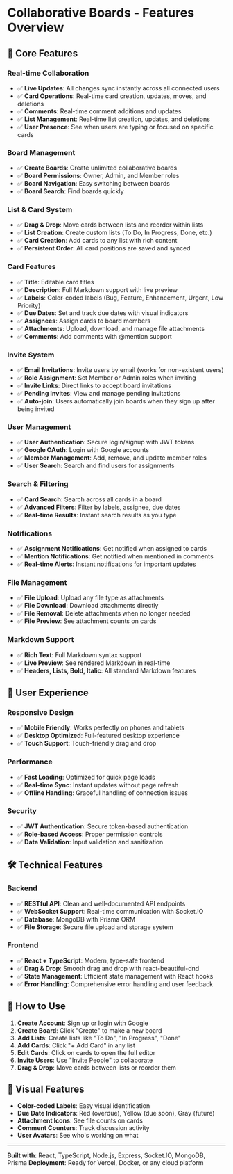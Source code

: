 # Collaborative Boards - Features Overview

## 🚀 Core Features

### **Real-time Collaboration**
- ✅ **Live Updates**: All changes sync instantly across all connected users
- ✅ **Card Operations**: Real-time card creation, updates, moves, and deletions
- ✅ **Comments**: Real-time comment additions and updates
- ✅ **List Management**: Real-time list creation, updates, and deletions
- ✅ **User Presence**: See when users are typing or focused on specific cards

### **Board Management**
- ✅ **Create Boards**: Create unlimited collaborative boards
- ✅ **Board Permissions**: Owner, Admin, and Member roles
- ✅ **Board Navigation**: Easy switching between boards
- ✅ **Board Search**: Find boards quickly

### **List & Card System**
- ✅ **Drag & Drop**: Move cards between lists and reorder within lists
- ✅ **List Creation**: Create custom lists (To Do, In Progress, Done, etc.)
- ✅ **Card Creation**: Add cards to any list with rich content
- ✅ **Persistent Order**: All card positions are saved and synced

### **Card Features**
- ✅ **Title**: Editable card titles
- ✅ **Description**: Full Markdown support with live preview
- ✅ **Labels**: Color-coded labels (Bug, Feature, Enhancement, Urgent, Low Priority)
- ✅ **Due Dates**: Set and track due dates with visual indicators
- ✅ **Assignees**: Assign cards to board members
- ✅ **Attachments**: Upload, download, and manage file attachments
- ✅ **Comments**: Add comments with @mention support

### **Invite System**
- ✅ **Email Invitations**: Invite users by email (works for non-existent users)
- ✅ **Role Assignment**: Set Member or Admin roles when inviting
- ✅ **Invite Links**: Direct links to accept board invitations
- ✅ **Pending Invites**: View and manage pending invitations
- ✅ **Auto-join**: Users automatically join boards when they sign up after being invited

### **User Management**
- ✅ **User Authentication**: Secure login/signup with JWT tokens
- ✅ **Google OAuth**: Login with Google accounts
- ✅ **Member Management**: Add, remove, and update member roles
- ✅ **User Search**: Search and find users for assignments

### **Search & Filtering**
- ✅ **Card Search**: Search across all cards in a board
- ✅ **Advanced Filters**: Filter by labels, assignee, due dates
- ✅ **Real-time Results**: Instant search results as you type

### **Notifications**
- ✅ **Assignment Notifications**: Get notified when assigned to cards
- ✅ **Mention Notifications**: Get notified when mentioned in comments
- ✅ **Real-time Alerts**: Instant notifications for important updates

### **File Management**
- ✅ **File Upload**: Upload any file type as attachments
- ✅ **File Download**: Download attachments directly
- ✅ **File Removal**: Delete attachments when no longer needed
- ✅ **File Preview**: See attachment counts on cards

### **Markdown Support**
- ✅ **Rich Text**: Full Markdown syntax support
- ✅ **Live Preview**: See rendered Markdown in real-time
- ✅ **Headers, Lists, Bold, Italic**: All standard Markdown features

## 🎯 User Experience

### **Responsive Design**
- ✅ **Mobile Friendly**: Works perfectly on phones and tablets
- ✅ **Desktop Optimized**: Full-featured desktop experience
- ✅ **Touch Support**: Touch-friendly drag and drop

### **Performance**
- ✅ **Fast Loading**: Optimized for quick page loads
- ✅ **Real-time Sync**: Instant updates without page refresh
- ✅ **Offline Handling**: Graceful handling of connection issues

### **Security**
- ✅ **JWT Authentication**: Secure token-based authentication
- ✅ **Role-based Access**: Proper permission controls
- ✅ **Data Validation**: Input validation and sanitization

## 🛠️ Technical Features

### **Backend**
- ✅ **RESTful API**: Clean and well-documented API endpoints
- ✅ **WebSocket Support**: Real-time communication with Socket.IO
- ✅ **Database**: MongoDB with Prisma ORM
- ✅ **File Storage**: Secure file upload and storage system

### **Frontend**
- ✅ **React + TypeScript**: Modern, type-safe frontend
- ✅ **Drag & Drop**: Smooth drag and drop with react-beautiful-dnd
- ✅ **State Management**: Efficient state management with React hooks
- ✅ **Error Handling**: Comprehensive error handling and user feedback

## 📱 How to Use

1. **Create Account**: Sign up or login with Google
2. **Create Board**: Click "Create" to make a new board
3. **Add Lists**: Create lists like "To Do", "In Progress", "Done"
4. **Add Cards**: Click "+ Add Card" in any list
5. **Edit Cards**: Click on cards to open the full editor
6. **Invite Users**: Use "Invite People" to collaborate
7. **Drag & Drop**: Move cards between lists or reorder them

## 🎨 Visual Features

- **Color-coded Labels**: Easy visual identification
- **Due Date Indicators**: Red (overdue), Yellow (due soon), Gray (future)
- **Attachment Icons**: See file counts on cards
- **Comment Counters**: Track discussion activity
- **User Avatars**: See who's working on what

---

**Built with**: React, TypeScript, Node.js, Express, Socket.IO, MongoDB, Prisma
**Deployment**: Ready for Vercel, Docker, or any cloud platform